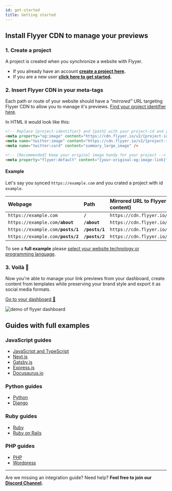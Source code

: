 ```yaml
---
id: get-started
title: Getting started
---
```


[get-started]: https://www.flyyer.io/get-started
[new-project]: https://www.flyyer.io/dashboard/_/projects/new
[current-project]: https://www.flyyer.io/dashboard/_/projects
[guides-with-full-examples]: #guides-with-full-examples

## Install Flyyer CDN to manage your previews

### 1. Create a project

A project is created when you synchronize a website with Flyyer.

* If you already have an account **[create a project here][new-project].**
* If you are a new user **[click here to get started][get-started].**

### 2. Insert Flyyer CDN in your meta-tags

Each path or route of your website should have a _"mirrored"_ URL targeting Flyyer CDN to allow you to manage it's previews. [Find your project identifier here](https://flyyer.io/dashboard/_/projects/_/integrate?ref=docs).

In HTML it would look like this:

```html
<!-- Replace {project-identifier} and {path} with your project-id and your current page's path respectively -->
<meta property="og:image" content="https://cdn.flyyer.io/v2/{project-identifier}/_/_/{path}" />
<meta name="twitter:image" content="https://cdn.flyyer.io/v2/{project-identifier}/_/_/{path}" />
<meta name="twitter:card" content="summary_large_image" />

<!-- [Recommended] Keep your original image handy for your project -->
<meta property="flyyer:default" content="{your-original-og:image-link}" />
```

#### Example

Let's say you synced `https://example.com` and you crated a project with id `example`.

| Webpage                     | Path     | Mirrored URL to Flyyer CDN (`og:image`'s content) |
|:----------------------------|:---------|:---------------------------------------------|
| `https://example.com`         | **`/`**        | `https://cdn.flyyer.io/v2/example`**`/_/_/`**  |
| `https://example.com`**`/about`**   | **`/about`**   | `https://cdn.flyyer.io/v2/example`**`/_/_/about`**   |
| `https://example.com`**`/posts/1`** | **`/posts/1`** | `https://cdn.flyyer.io/v2/example`**`/_/_/posts/1`** |
| `https://example.com`**`/posts/2`** | **`/posts/2`** | `https://cdn.flyyer.io/v2/example`**`/_/_/posts/2`** |

To see a **full example** please [select your website technology or programming language][guides-with-full-examples].

### 3. Voilà 🎉

Now you're able to manage your link previews from your dashboard, create content from templates while preserving your brand style and export it as social media formats.

[Go to your dashboard 🚀](https://flyyer.io/dashboard/_/projects/_/)

![demo of flyyer dashboard](/img/images/manage.png)

## Guides with full examples

### JavaScript guides

* [JavaScript and TypeScript](/guides/javascript/flyyer-js)
* [Next.js](/guides/javascript/nextjs)
* [Gatsby.js](/guides/javascript/gatsbyjs)
* [Express.js](/guides/javascript/expressjs)
* [Docusaurus.io](/guides/javascript/docusaurus)

### Python guides

* [Python](/guides/python/flyyer)
* [Django](/guides/python/django)

### Ruby guides

* [Ruby](/guides/ruby/flyyer)
* [Ruby on Rails](/guides/ruby/rails)

### PHP guides

* [PHP](/guides/php/flyyer)
* [Wordpress](/guides/php/wordpress)

---

Are we missing an integration guide? Need help? **Feel free to join our [Discord Channel](https://www.flyyer.io/discord).**
